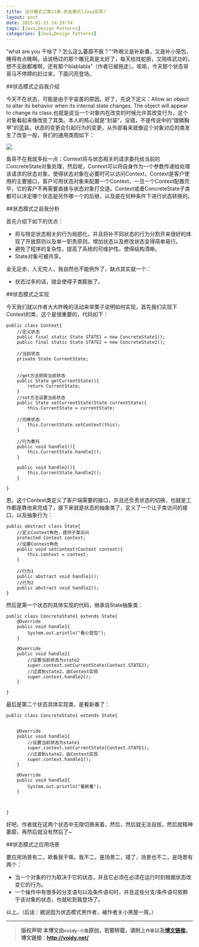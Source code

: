 ```yaml
---
title: 设计模式之第21章-状态模式(Java实现)
layout: post
date: 2015-01-31 14:29:54
tags: [Java,Design Patterns]
categories: [Java,Design Patterns]
---
```

“what are you 干啥了？怎么这么萎靡不振？”“昨晚又是补新番，又是补小笼包，睡得有点晚啊。话说杨过的那个雕兄真是太好了，每天给找蛇胆，又陪练武功的，想不无敌都难啊，还有那个blablabla”（作者已被拖走）。咳咳，今天那个状态哥哥马不停蹄的赶过来，下面闪亮登场。

##状态模式之自我介绍

今天不在状态，可能是由于宇宙差的原因，好了，先说下定义：Allow an object to alter its behavior when its internal state changes. The object will appear to change its class.也就是说当一个对象内在改变的时候允许其改变行为，这个对象看起来像改变了其类。本人的核心就是“封装”，没错，不是传说中的“银鳞胸甲”的蓝装。状态的变更会引起行为的变更，从外部看来就像这个对象对应的类发生了改变一般，哥们的通用类图如下：

![](http://images.cnitblog.com/blog/666211/201501/311052440971032.png)

鱼哥不在我就多扯一点：Context将与状态相关的请求委托给当前的ConcreteState对象处理，然后呢，Context可以将自身作为一个参数传递给处理该请求的状态对象，使得状态对象在必要时可以访问Context，Context是客户使用的主要接口，客户可用状态对象来配置一个Context，一旦一个Context配置完毕，它的客户不再需要直接与状态对象打交道。Context或者ConcreteState子类都可以决定哪个状态是另外哪一个的后继，以及是在何种条件下进行状态转换的。

##状态模式之自我分析

首先介绍下如下的优点：

* 将与特定状态相关的行为局部化，并且将补不同状态的行为分割开来很好的体现了开放原则以及单一职责原则。增加状态以及修改状态变得简单易行。
* 避免了程序的复杂性，提高了系统的可维护性。使得结构清晰。
* State对象可被共享。

金无足赤，人无完人，我自然也不能例外了，缺点其实就一个：

* 状态过多的话，就会使得子类膨胀了。

##状态模式之实现

今天我们就以作者大大昨晚的活动来举栗子说明如何实现，首先我们实现下Context的类，这个是很重要的，代码如下：

	public class Context{
	    //定义状态
	    public final static State STATE1 = new ConcreteState1();
	    public final static State STATE2 = new ConcreteState2();
	
	    //当前状态
	    private State CurrentState;
	
	
	    //get方法获取当前状态
	    public State getCurrentState(){
	        return CurrentState;
	    }
	    //set方法设置当前状态
	    public State setCurrentState(State currentState){
	        this.CurrentState = currentState;
	
	    //切换状态
	        this.CurrentState.setContext(this);    
	    }
	
	    //行为委托
	    public void handle1(){
	        this.CurrentState.handle1();
	    }
	
	    public void handle2(){
	        this.CurrentState.handle2();
	    }
	
	}

恩，这个Context类定义了客户端需要的接口，并且还负责状态的切换，也就是工作都是靠他来完成了，接下来就是状态的抽象类了，定义了一个让子类访问的接口，以及抽象行为：

	public abstract class State{
	    //定义Context角色，提供子类访问
	    protected Context context;
	    //设置Context角色
	    public void setContext(Context context){
	        this.context = context;
	    }
	
	    //行为1
	    public abstract void handle1();
	    //行为2
	    public abstract void handle2();
	}

然后是第一个状态的具体实现的代码，继承自State抽象类：

	public class ConcreteState1 extends State{
	    @Override
	    public void handle1{
	        System.out.println("看小笼包");
	    }
	
	    @Override
	    public void handle2{
	        //设置当前状态为state2
	        super.context.setCurrentState(Context.STATE2);
	        //过渡到state2，由Context实现
	        super.context.handle2();
	    }
	
	}

最后是第二个状态具体实现类，是看新番了：

	public class ConcreteState1 extends State{
	
	
	    @Override
	    public void handle1{
	        //设置当前状态为state1
	        super.context.setCurrentState(Context.STATE1);
	        //过渡到state2，由Context实现        
	        super.context.handle1();
	    }
	
	    @Override
	    public void handle2{
	        System.out.println("看新番");
	    }
	
	
	    
	}

好吧，作者就在这两个状态中无限切换来着，然后，然后就无法自拔，然后就精神萎靡，再然后就没有然后了~

##状态模式之应用场景

要应用场景有二，欸看我干嘛。我不二，是场景二，错了，场景也不二，是场景有两个：

* 当一个对象的行为取决于它的状态，并且它必须在必须在运行时刻根据状态改变它的行为。
* 一个操作中有很多的分支语句以及条件语句时，并且这些分支/条件语句依赖于该对象的状态，也就轮到我登场了。

以上。（后话：据说因为状态模式黑作者，被作者关小黑屋一周。）
	



---
> **版权声明**
> **本博文由`voidy-小鱼`原创，若要转载，请附上`作者`以及[博文链接](http://voidy.net)。**
> **博文链接：<http://voidy.net/>**